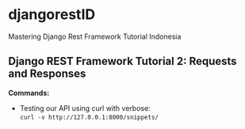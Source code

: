 # djangorestID

Mastering Django Rest Framework Tutorial Indonesia

## Django REST Framework Tutorial 2: Requests and Responses

**Commands:**
* Testing our API using curl with verbose:\
```curl -v http://127.0.0.1:8000/snippets/```
